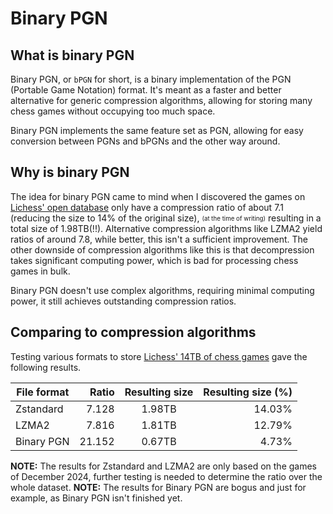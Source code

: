# Binary PGN

## What is binary PGN

Binary PGN, or `bPGN` for short, is a binary implementation of the PGN (Portable Game Notation) format. It's meant as a faster and better alternative for generic compression algorithms, allowing for storing many chess games without occupying too much space.

Binary PGN implements the same feature set as PGN, allowing for easy conversion between PGNs and bPGNs and the other way around.

## Why is binary PGN

The idea for binary PGN came to mind when I discovered the games on [Lichess' open database](https://database.lichess.org/) only have a compression ratio of about 7.1 (reducing the size to 14% of the original size), <sub><sup>(at the time of writing)</sup></sub> resulting in a total size of 1.98TB(!!).
Alternative compression algorithms like LZMA2 yield ratios of around 7.8, while better, this isn't a sufficient improvement. The other downside of compression algorithms like this is that decompression takes significant computing power, which is bad for processing chess games in bulk.

Binary PGN doesn't use complex algorithms, requiring minimal computing power, it still achieves outstanding compression ratios.

## Comparing to compression algorithms

Testing various formats to store [Lichess' 14TB of chess games](https://database.lichess.org/) gave the following results.

| File format | Ratio | Resulting size | Resulting size (%) |
| ----------- | ----: | :------------: | --: |
| Zstandard   | 7.128 | 1.98TB         | 14.03% |
| LZMA2       | 7.816 | 1.81TB         | 12.79% |
| Binary PGN  | 21.152| 0.67TB         | 4.73% |

**NOTE:** The results for Zstandard and LZMA2 are only based on the games of December 2024, further testing is needed to determine the ratio over the whole dataset.
**NOTE:** The results for Binary PGN are bogus and just for example, as Binary PGN isn't finished yet.
